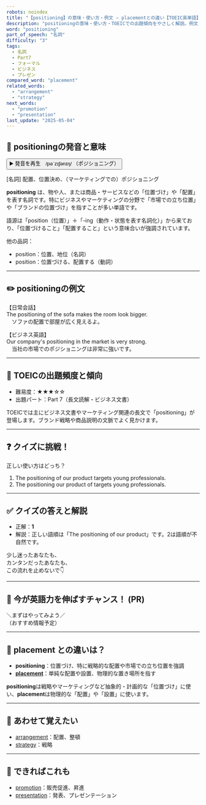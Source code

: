 ```yaml
---
robots: noindex
title: "【positioning】の意味・使い方・例文 ― placementとの違い【TOEIC英単語】"
description: "positioningの意味・使い方・TOEICでの出題傾向をやさしく解説。例文・クイズ付きでplacementとの違いもわかりやすく学べます。"
word: "positioning"
part_of_speech: "名詞"
difficulty: "3"
tags:
  - 名詞
  - Part7
  - フォーマル
  - ビジネス
  - プレゼン
compared_word: "placement"
related_words:
  - "arrangement"
  - "strategy"
next_words:
  - "promotion"
  - "presentation"
last_update: "2025-05-04"
---
```


## 🔰 positioningの発音と意味

<button class="play-audio" onclick="playTTS('positioning')">
  <span class="play-audio-main">
    ▶️ 発音を再生　/pəˈzɪʃənɪŋ/
  </span>
  <span class="play-audio-sub">
    （ポジショニング）
  </span>
</button>

[名詞] 配置、位置決め、（マーケティングでの）ポジショニング

**positioning** は、物や人、または商品・サービスなどの「位置づけ」や「配置」を表す名詞です。特にビジネスやマーケティングの分野で「市場での立ち位置」や「ブランドの位置づけ」を指すことが多い単語です。

語源は「position（位置）」＋「-ing（動作・状態を表す名詞化）」から来ており、「位置づけること」「配置すること」という意味合いが強調されています。

他の品詞：  
- position：位置、地位（名詞）
- position：位置づける、配置する（動詞）

---

## ✏️ positioningの例文

【日常会話】  
The positioning of the sofa makes the room look bigger.  
　ソファの配置で部屋が広く見えるよ。

【ビジネス英語】  
Our company's positioning in the market is very strong.  
　当社の市場でのポジショニングは非常に強いです。

---

## 🎯 TOEICの出題頻度と傾向

- 難易度：★★★☆☆
- 出題パート：Part 7（長文読解・ビジネス文書）

TOEICでは主にビジネス文書やマーケティング関連の長文で「positioning」が登場します。ブランド戦略や商品説明の文脈でよく見かけます。

---

## ❓ クイズに挑戦！

正しい使い方はどっち？

1. The positioning of our product targets young professionals.  
2. The positioning our product of targets young professionals.

---

## ✅ クイズの答えと解説

- 正解：**1**
- 解説：正しい語順は「The positioning of our product」です。2は語順が不自然です。

少し迷ったあなたも、  
カンタンだったあなたも、  
この流れを止めないで👇️

---

## 🚀 今が英語力を伸ばすチャンス！ (PR)

<div class="info-center">
＼まずはやってみよう／<br>  
（おすすめ情報予定）
</div>

---

## 🤔  placement との違いは？

- **positioning**：位置づけ、特に戦略的な配置や市場での立ち位置を強調
- **[placement](/word/placement)**：単純な配置や設置、物理的な置き場所を指す

**positioning**は戦略やマーケティングなど抽象的・計画的な「位置づけ」に使い、**placement**は物理的な「配置」や「設置」に使います。

---

## 🧩 あわせて覚えたい

- [arrangement](/word/arrangement)：配置、整頓
- [strategy](/word/strategy)：戦略

---

## 📖 できればこれも

- [promotion](/word/promotion)：販売促進、昇進
- [presentation](/word/presentation)：発表、プレゼンテーション

<!-- cvid: aid36_bid08 -->

